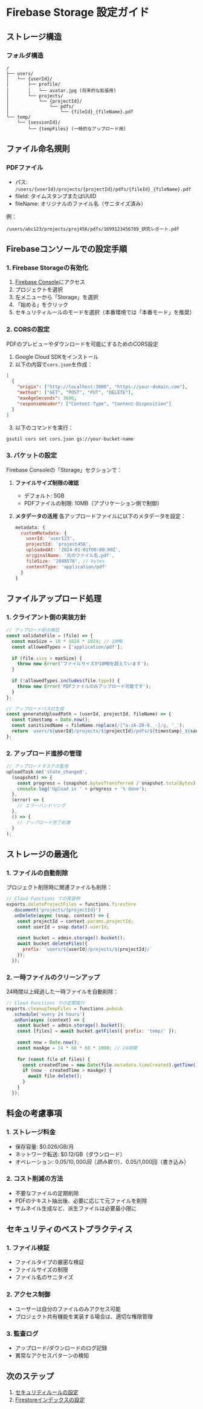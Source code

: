 # Firebase Storage 設定ガイド

## ストレージ構造

### フォルダ構造
```
/
├── users/
│   └── {userId}/
│       ├── profile/
│       │   └── avatar.jpg (将来的な拡張用)
│       └── projects/
│           └── {projectId}/
│               └── pdfs/
│                   └── {fileId}_{fileName}.pdf
└── temp/
    └── {sessionId}/
        └── {tempFiles} (一時的なアップロード用)
```

## ファイル命名規則

### PDFファイル
- パス: `/users/{userId}/projects/{projectId}/pdfs/{fileId}_{fileName}.pdf`
- fileId: タイムスタンプまたはUUID
- fileName: オリジナルのファイル名（サニタイズ済み）

例：
```
/users/abc123/projects/proj456/pdfs/1699123456789_研究レポート.pdf
```

## Firebaseコンソールでの設定手順

### 1. Firebase Storageの有効化
1. [Firebase Console](https://console.firebase.google.com)にアクセス
2. プロジェクトを選択
3. 左メニューから「Storage」を選択
4. 「始める」をクリック
5. セキュリティルールのモードを選択（本番環境では「本番モード」を推奨）

### 2. CORSの設定
PDFのプレビューやダウンロードを可能にするためのCORS設定

1. Google Cloud SDKをインストール
2. 以下の内容で`cors.json`を作成：

```json
[
  {
    "origin": ["http://localhost:3000", "https://your-domain.com"],
    "method": ["GET", "POST", "PUT", "DELETE"],
    "maxAgeSeconds": 3600,
    "responseHeader": ["Content-Type", "Content-Disposition"]
  }
]
```

3. 以下のコマンドを実行：
```bash
gsutil cors set cors.json gs://your-bucket-name
```

### 3. バケットの設定
Firebase Consoleの「Storage」セクションで：

1. **ファイルサイズ制限の確認**
   - デフォルト: 5GB
   - PDFファイルの制限: 10MB（アプリケーション側で制御）

2. **メタデータの活用**
   各アップロードファイルに以下のメタデータを設定：
   ```javascript
   metadata: {
     customMetadata: {
       userId: 'user123',
       projectId: 'project456',
       uploadedAt: '2024-01-01T00:00:00Z',
       originalName: '元のファイル名.pdf',
       fileSize: '2048576', // bytes
       contentType: 'application/pdf'
     }
   }
   ```

## ファイルアップロード処理

### 1. クライアント側の実装方針
```javascript
// アップロード前の検証
const validateFile = (file) => {
  const maxSize = 10 * 1024 * 1024; // 10MB
  const allowedTypes = ['application/pdf'];
  
  if (file.size > maxSize) {
    throw new Error('ファイルサイズが10MBを超えています');
  }
  
  if (!allowedTypes.includes(file.type)) {
    throw new Error('PDFファイルのみアップロード可能です');
  }
};

// アップロードパスの生成
const generateUploadPath = (userId, projectId, fileName) => {
  const timestamp = Date.now();
  const sanitizedName = fileName.replace(/[^a-zA-Z0-9._-]/g, '_');
  return `users/${userId}/projects/${projectId}/pdfs/${timestamp}_${sanitizedName}`;
};
```

### 2. アップロード進捗の管理
```javascript
// アップロードタスクの監視
uploadTask.on('state_changed',
  (snapshot) => {
    const progress = (snapshot.bytesTransferred / snapshot.totalBytes) * 100;
    console.log('Upload is ' + progress + '% done');
  },
  (error) => {
    // エラーハンドリング
  },
  () => {
    // アップロード完了処理
  }
);
```

## ストレージの最適化

### 1. ファイルの自動削除
プロジェクト削除時に関連ファイルも削除：
```javascript
// Cloud Functions での実装例
exports.deleteProjectFiles = functions.firestore
  .document('projects/{projectId}')
  .onDelete(async (snap, context) => {
    const projectId = context.params.projectId;
    const userId = snap.data().userId;
    
    const bucket = admin.storage().bucket();
    await bucket.deleteFiles({
      prefix: `users/${userId}/projects/${projectId}/`
    });
  });
```

### 2. 一時ファイルのクリーンアップ
24時間以上経過した一時ファイルを自動削除：
```javascript
// Cloud Functions での定期実行
exports.cleanupTempFiles = functions.pubsub
  .schedule('every 24 hours')
  .onRun(async (context) => {
    const bucket = admin.storage().bucket();
    const [files] = await bucket.getFiles({ prefix: 'temp/' });
    
    const now = Date.now();
    const maxAge = 24 * 60 * 60 * 1000; // 24時間
    
    for (const file of files) {
      const createdTime = new Date(file.metadata.timeCreated).getTime();
      if (now - createdTime > maxAge) {
        await file.delete();
      }
    }
  });
```

## 料金の考慮事項

### 1. ストレージ料金
- 保存容量: $0.026/GB/月
- ネットワーク転送: $0.12/GB（ダウンロード）
- オペレーション: $0.05/10,000回（読み取り）、$0.05/1,000回（書き込み）

### 2. コスト削減の方法
- 不要なファイルの定期削除
- PDFのテキスト抽出後、必要に応じて元ファイルを削除
- サムネイル生成など、派生ファイルは必要最小限に

## セキュリティのベストプラクティス

### 1. ファイル検証
- ファイルタイプの厳密な検証
- ファイルサイズの制限
- ファイル名のサニタイズ

### 2. アクセス制御
- ユーザーは自分のファイルのみアクセス可能
- プロジェクト共有機能を実装する場合は、適切な権限管理

### 3. 監査ログ
- アップロード/ダウンロードのログ記録
- 異常なアクセスパターンの検知

## 次のステップ
1. [セキュリティルールの設定](./firebase-security-rules.md)
2. [Firestoreインデックスの設定](./firestore-indexes.md)